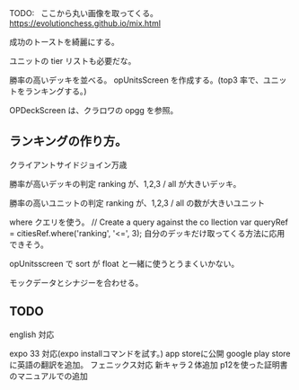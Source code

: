TODO:  
ここから丸い画像を取ってくる。
https://evolutionchess.github.io/mix.html

成功のトーストを綺麗にする。

ユニットの tier リストも必要だな。

勝率の高いデッキを並べる。
opUnitsScreen を作成する。(top3 率で、ユニットをランキングする。)

OPDeckScreen は、クラロワの opgg を参照。

## ランキングの作り方。

クライアントサイドジョイン万歳

勝率が高いデッキの判定
ranking が、1,2,3 / all が大きいデッキ。

勝率の高いユニットの判定
ranking が、1,2,3 / all の数が大きいユニット

where クエリを使う。
// Create a query against the co llection
var queryRef = citiesRef.where('ranking', '<=', 3);
自分のデッキだけ取ってくる方法に応用できそう。

opUnitsscreen で sort が float と一緒に使うとうまくいかない。

モックデータとシナジーを合わせる。

## TODO

english 対応

expo 33 対応(expo installコマンドを試す。)
app storeに公開
google play storeに英語の翻訳を追加。
フェニックス対応
新キャラ２体追加
p12を使った証明書のマニュアルでの追加